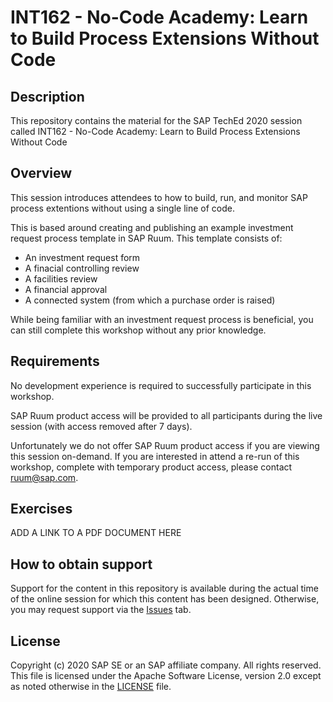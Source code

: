 # INT162 - No-Code Academy: Learn to Build Process Extensions Without Code

## Description

This repository contains the material for the SAP TechEd 2020 session called INT162 - No-Code Academy: Learn to Build Process Extensions Without Code

## Overview

This session introduces attendees to how to build, run, and monitor SAP process extentions without using a single line of code. 

This is based around creating and publishing an example investment request process template in SAP Ruum. This template consists of:
- An investment request form
- A finacial controlling review
- A facilities review
- A financial approval 
- A connected system (from which a purchase order is raised)

While being familiar with an investment request process is beneficial, you can still complete this workshop without any prior knowledge.

## Requirements

No development experience is required to successfully participate in this workshop.

SAP Ruum product access will be provided to all participants during the live session (with access removed after 7 days). 

Unfortunately we do not offer SAP Ruum product access if you are viewing this session on-demand. If you are interested in attend a re-run of this workshop, complete with temporary product access, please contact ruum@sap.com. 

## Exercises

ADD A LINK TO A PDF DOCUMENT HERE 

## How to obtain support

Support for the content in this repository is available during the actual time of the online session for which this content has been designed. Otherwise, you may request support via the [Issues](../../issues) tab.

## License
Copyright (c) 2020 SAP SE or an SAP affiliate company. All rights reserved. This file is licensed under the Apache Software License, version 2.0 except as noted otherwise in the [LICENSE](LICENSES/Apache-2.0.txt) file.
